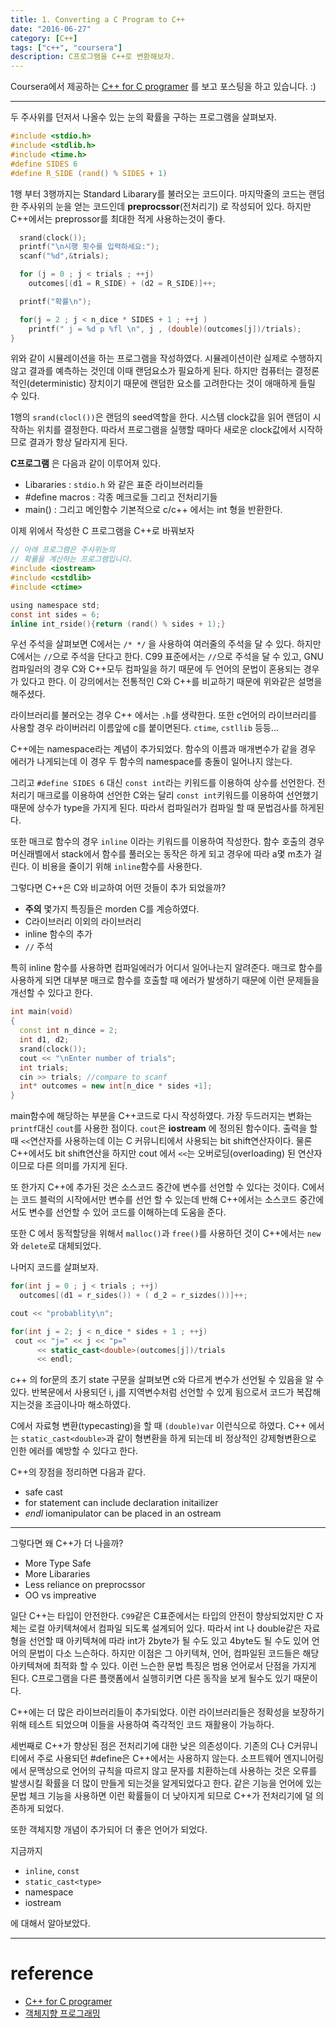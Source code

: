 ```yaml
---
title: 1. Converting a C Program to C++
date: "2016-06-27"
category: [C++]
tags: ["c++", "coursera"]
description: C프로그램을 C++로 변환해보자.
---
```


Coursera에서 제공하는 [C++ for C programer](https://www.coursera.org/learn/c-plus-plus-a/home/info) 를 보고 포스팅을 하고 있습니다. :)

---
두 주사위를 던저서 나올수 있는 눈의 확률을 구하는 프로그램을 살펴보자.

```c
#include <stdio.h>
#include <stdlib.h>
#include <time.h>
#define SIDES 6
#define R_SIDE (rand() % SIDES + 1)
```

1행 부터 3행까지는 Standard Libarary를 불러오는 코드이다. 마지막줄의 코드는 랜덤한 주사위의 눈을 얻는 코드인데 **preprocssor**(전처리기) 로 작성되어 있다. 하지만 C++에서는 preprossor를 최대한 적게 사용하는것이 좋다.

```c
  srand(clock());
  printf("\n시행 횟수를 입력하세요:");
  scanf("%d",&trials);

  for (j = 0 ; j < trials ; ++j)
    outcomes[(d1 = R_SIDE) + (d2 = R_SIDE)]++;

  printf("확률\n");

  for(j = 2 ; j < n_dice * SIDES + 1 ; ++j )
    printf(" j = %d p %fl \n", j , (double)(outcomes[j])/trials);
}
```

위와 같이 시뮬레이션을 하는 프로그램을 작성하였다. 시뮬레이션이란 실제로 수행하지 않고 결과를 예측하는 것인데 이때 랜덤요소가 필요하게 된다. 하지만 컴퓨터는 결정론적인(deterministic) 장치이기 때문에 랜덤한 요소를 고려한다는 것이 애매하게 들릴 수 있다.

1행의 `srand(clocl())`은 랜덤의 seed역할을 한다. 시스템 clock값을 읽어 랜덤이 시작하는 위치를 결정한다. 따라서 프로그램을 실행할 때마다 새로운 clock값에서 시작하므로 결과가 항상 달라지게 된다.



**C프로그램** 은 다음과 같이 이루어져 있다.

- Libararies : `stdio.h` 와 같은 표준 라이브러리들
- #define macros : 각종 메크로들 그리고 전처리기들
- main() : 그리고 메인함수 기본적으로 c/c++ 에서는 int 형을 반환한다.

이제 위에서 작성한 C 프로그램을 C++로 바꿔보자

```c
// 아래 프로그램은 주사위눈의
// 확률을 계산하는 프로그램입니다.
#include <iostream>
#include <cstdlib>
#include <ctime>

using namespace std;
const int sides = 6;
inline int_rside(){return (rand() % sides + 1);}
```

우선 주석을 살펴보면 C에서는 `/* */` 을 사용하여 여러줄의 주석을 달 수 있다. 하지만 C에서는 `//`으로 주석을 단다고 한다. C99 표준에서는 `//`으로 주석을 달 수 있고, GNU컴파일러의 경우 C와 C++모두 컴파일을 하기 때문에 두 언어의 문법이 혼용되는 경우가 있다고 한다. 이 강의에서는 전통적인 C와 C++를 비교하기 때문에 위와같은 설명을 해주셨다.

라이브러리를 불러오는 경우 C++ 에서는 `.h`를 생략한다. 또한 c언어의 라이브러리를 사용할 경우 라이버러리 이름앞에 c를 붙이면된다. `ctime`, `cstllib` 등등...

C++에는 namespace라는 계념이 추가되었다. 함수의 이름과 매개변수가 같을 경우 에러가 나게되는데 이 경우 두 함수의 namespace를 충돌이 일어나지 않는다.

그리고 `#define SIDES 6` 대신 `const int`라는 키워드를 이용하여 상수를 선언한다. 전처리기 매크로를 이용하여 선언한 C와는 달리 `const int`키워드를 이용하여 선언했기 때문에 상수가 type을 가지게 된다. 따라서 컴파일러가 컴파일 할 때 문법검사를 하게된다.

또한 매크로 함수의 경우 `inline` 이라는 키워드를 이용하여 작성한다. 함수 호출의 경우 머신래벨에서 stack에서 함수를 풀러오는 동작은 하게 되고 경우에 따라 a몇 m초가 걸린다. 이 비용을 줄이기 위해 `inline`함수를 사용한다.

그렇다면 C++은 C와 비교하여 어떤 것들이 추가 되었을까?

- **주의** 몇가지 특징들은 morden C를 계승하였다.
- C라이브러리 이외의 라이브러리
- inline 함수의 추가
- `//` 주석

특히 inline 함수를 사용하면 컴파일에러가 어디서 일어나는지 알려준다. 매크로 함수를 사용하게 되면 대부분 매크로 함수를 호출할 때 에러가 발생하기 때문에 이런 문제들을 개선할 수 있다고 한다.

```cpp
int main(void)
{
  const int n_dince = 2;
  int d1, d2;
  srand(clock());
  cout << "\nEnter number of trials";
  int trials;
  cin >> trials; //compare to scanf
  int* outcomes = new int[n_dice * sides +1];
}
```

main함수에 해당하는 부분을 C++코드로 다시 작성하였다. 가장 두드러지는 변화는 `printf`대신 `cout`를 사용한 점이다. `cout`은 **iostream** 에 정의된 함수이다. 출력을 할 때 `<<`연산자를 사용하는데 이는 C 커뮤니티에서 사용되는 bit shift연산자이다. 물론 C++에서도 bit shift연산을 하지만 cout 에서 `<<`는 오버로딩(overloading) 된 연산자이므로 다른 의미를 가지게 된다.

또 한가지 C++에 추가된 것은 소스코드 중간에 변수를 선언할 수 있다는 것이다. C에서는 코드 블럭의 시작에서만 변수를 선언 할 수 있는데 반해 C++에서는 소스코드 중간에서도 변수를 선언할 수 있어 코드를 이해하는데 도움을 준다.

또한 C 에서 동적할당을 위해서 `malloc()`과 `free()`를 사용하던 것이 C++에서는 `new` 와 `delete`로 대체되었다.

나머지 코드를 살펴보자.

```cpp
for(int j = 0 ; j < trials ; ++j)
  outcomes[(d1 = r_sides()) + ( d_2 = r_sizdes())]++;

cout << "probablity\n";

for(int j = 2; j < n_dice * sides + 1 ; ++j)
 cout << "j=" << j << "p="
      << static_cast<double>(outcomes[j])/trials
      << endl;
```

c++ 의 for문의 초기 state 구문을 살펴보면 c와 다르게 변수가 선언될 수 있음을 알 수 있다. 반복문에서 사용되던 i, j를 지역변수처럼 선언할 수 있게 됨으로서 코드가 복잡해지는것을 조금이나마 해소하였다.

C에서 자료형 변환(typecasting)을 할 때 `(double)var` 이런식으로 하였다. C++ 에서는 `static_cast<double>`과 같이 형변환을 하게 되는데 비 정상적인 강제형변환으로 인한 에러를 예방할 수 있다고 한다.

C++의 장점을 정리하면 다음과 같다.

- safe cast
- for statement can include declaration initailizer
- *endl* iomanipulator can be placed in an ostream

---

그렇다면 왜 C++가 더 나을까?

- More Type Safe
- More Libararies
- Less reliance on preprocssor
- OO vs impreative

일단 C++는 타입이 안전한다. `C99`같은 C표준에서는 타입의 안전이 향상되었지만 C 자체는 로컬 아키텍쳐에서 컴파일 되도록 설계되어 있다. 따라서 int 나 double같은 자료형을 선언할 때 아키텍쳐에 따라 int가 2byte가 될 수도 있고 4byte도 될 수도 있어 언어의 문법이 다소 느슨하다. 하지만 이점은 그 아키텍쳐, 언어, 컴파일된 코드들은 해당 아키텍쳐에 최적화 할 수 있다. 이런 느슨한 문법 특징은 범용 언어로서 단점을 가지게 된다. C프로그램을 다른 플랫폼에서 실행히키면 다른 동작을 보게 될수도 있기 때문이다.

C++에는 더 많은 라이브러리들이 추가되었다. 이런 라이브러리들은 정확성을 보장하기 위해 테스트 되었으며 이들을 사용하여 즉각적인 코드 재활용이 가능하다.

세번째로 C++가 향상된 점은 전처리기에 대한 낮은 의존성이다. 기존의 C나 C커뮤니티에서 주로 사용되던 #define은 C++에서는 사용하지 않는다. 소프트웨어 엔지니어링에서 문맥상으로 언어의 규칙을 따르지 않고 문자를 치환하는데 사용하는 것은 오류를 발생시킬 확률을 더 많이 만들게 되는것을 알게되었다고 한다. 같은 기능을 언어에 있는 문법 체크 기능을 사용하면 이런 확률들이 더 낮아지게 되므로 C++가 전처리기에 덜 의존하게 되었다.

또한 객체지향 개념이 추가되어 더 좋은 언어가 되었다.

지금까지

- `inline`, `const`
- `static_cast<type>`
- namespace
- iostream

에 대해서 알아보았다.


---


# reference
- [C++ for C programer](https://www.coursera.org/learn/c-plus-plus-a/home/info)
- [객체지향 프로그래밍](https://ko.wikipedia.org/wiki/%EA%B0%9D%EC%B2%B4_%EC%A7%80%ED%96%A5_%ED%94%84%EB%A1%9C%EA%B7%B8%EB%9E%98%EB%B0%8D)
